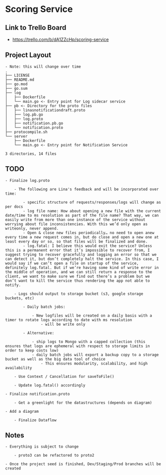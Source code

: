 # Scoring Service

## Link to Trello Board

- <https://trello.com/b/dA1ZZcHp/scoring-service>

## Project Layout

    - Note: this will change over time
    .
    ├── LICENSE
    ├── README.md
    ├── go.mod
    ├── go.sum
    ├── log
    │   ├── Dockerfile
    │   └── main.go <- Entry point for Log sidecar service
    ├── pb <- Directory for the proto files
    │   ├── linasnotificationdraft.proto
    │   ├── log.pb.go
    │   ├── log.proto
    │   ├── notification.pb.go
    │   └── notification.proto
    ├── protocompile.sh
    └── server
        ├── Dockerfile
        └── main.go <- Entry point for Notification Service

    3 directories, 14 files

## TODO

    - Finalize log.proto

        - The following are Lina's feedback and will be incorporated over time:

            - specific structure of requests/responses/logs will change as per docs
            - log file name: How about opening a new file with the current date/time to ms resolution as part of the file name? That way, we can easily write from more than one instance of the service without worrying about file inconsistencies. With this we’d only open as writeonly, never append.
            - Open & close new files periodically… no need to open anew every time a new request comes in, but do close and open a new one at least every day or so, so that files will be finalized and done.
            - log.fatal: I believe this would exit the service? Unless this is a permanent error that it’s impossible to recover from, I suggest trying to recover gracefully and logging an error so that we can detect it, but don’t completely halt the service. In this case, I would say if we can’t open a file on startup of the service, definitely log.fatal. But if we’re having some kind of write error in the middle of operation, and we can still return a response to the client, we want to make sure we find out there’s a problem but we don’t want to kill the service thus rendering the app not able to notify.

        - Logs should output to storage bucket (s3, google storage buckets, etc)

            - Daily batch jobs:
                
                - New logfiles will be created on a daily basis with a timer to rotate logs according to date with ms resolution
                    - will be write only

            - Alternative:

                - ship logs to Mongo with a capped collection (this ensures that logs are ephemeral with respect to storage limits in order to keep costs low)
                - daily batch jobs will export a backup copy to a storage bucket as well as the big data tool of choice
                    - This ensures modularity, scalability, and high availability

        - Use Context / Cancellation for saveToFile()

        - Update log.fatal() accordingly
    
    - Finalize notification.proto
        
        - Get a greenlight for the datastructures (depends on diagram)

    - Add a diagram
        
        - Finalize Dataflow

## Notes

    - Everything is subject to change
        
        - proto3 can be refactored to proto2

    - Once the project seed is finished, Dev/Staging/Prod branches will be created
